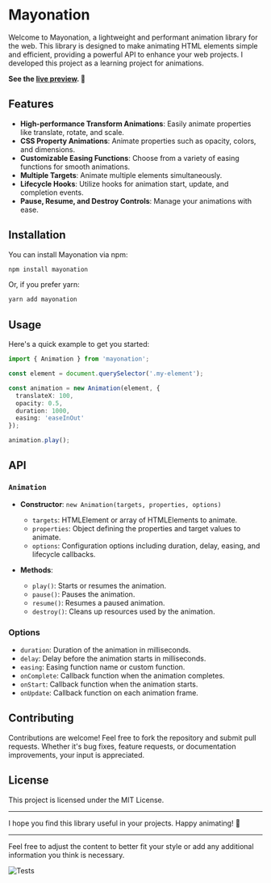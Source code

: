 # Mayonation

Welcome to Mayonation, a lightweight and performant animation library for the web. This library is designed to make animating HTML elements simple and efficient, providing a powerful API to enhance your web projects. I developed this project as a learning project for animations.

**See the [live preview](https://utkarsh5026.github.io/mayosite/). 🚀**

## Features

- **High-performance Transform Animations**: Easily animate properties like translate, rotate, and scale.
- **CSS Property Animations**: Animate properties such as opacity, colors, and dimensions.
- **Customizable Easing Functions**: Choose from a variety of easing functions for smooth animations.
- **Multiple Targets**: Animate multiple elements simultaneously.
- **Lifecycle Hooks**: Utilize hooks for animation start, update, and completion events.
- **Pause, Resume, and Destroy Controls**: Manage your animations with ease.

## Installation

You can install Mayonation via npm:

```bash
npm install mayonation
```

Or, if you prefer yarn:

```bash
yarn add mayonation
```

## Usage

Here's a quick example to get you started:

```typescript
import { Animation } from 'mayonation';

const element = document.querySelector('.my-element');

const animation = new Animation(element, {
  translateX: 100,
  opacity: 0.5,
  duration: 1000,
  easing: 'easeInOut'
});

animation.play();
```

## API

### `Animation`

- **Constructor**: `new Animation(targets, properties, options)`

  - `targets`: HTMLElement or array of HTMLElements to animate.
  - `properties`: Object defining the properties and target values to animate.
  - `options`: Configuration options including duration, delay, easing, and lifecycle callbacks.
- **Methods**:

  - `play()`: Starts or resumes the animation.
  - `pause()`: Pauses the animation.
  - `resume()`: Resumes a paused animation.
  - `destroy()`: Cleans up resources used by the animation.

### Options

- `duration`: Duration of the animation in milliseconds.
- `delay`: Delay before the animation starts in milliseconds.
- `easing`: Easing function name or custom function.
- `onComplete`: Callback function when the animation completes.
- `onStart`: Callback function when the animation starts.
- `onUpdate`: Callback function on each animation frame.

## Contributing

Contributions are welcome! Feel free to fork the repository and submit pull requests. Whether it's bug fixes, feature requests, or documentation improvements, your input is appreciated.

## License

This project is licensed under the MIT License.

---

I hope you find this library useful in your projects. Happy animating! 🎨

---

Feel free to adjust the content to better fit your style or add any additional information you think is necessary.

![Tests](https://github.com/utkarsh5026/mayonation/actions/workflows/test.yml/badge.svg)
